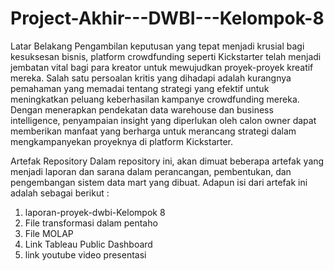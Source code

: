 # Project-Akhir---DWBI---Kelompok-8

Latar Belakang 
Pengambilan keputusan yang tepat menjadi krusial bagi kesuksesan bisnis, platform crowdfunding seperti Kickstarter telah menjadi jembatan vital bagi para kreator untuk mewujudkan proyek-proyek kreatif mereka. Salah satu persoalan kritis yang dihadapi adalah kurangnya pemahaman yang memadai tentang strategi yang efektif untuk meningkatkan peluang keberhasilan kampanye crowdfunding mereka. Dengan menerapkan pendekatan data warehouse dan business intelligence, penyampaian insight yang diperlukan oleh calon owner dapat memberikan manfaat yang berharga untuk merancang strategi dalam mengkampanyekan proyeknya di platform Kickstarter. 

Artefak Repository
Dalam repository ini, akan dimuat beberapa artefak yang menjadi laporan dan sarana dalam perancangan, pembentukan, dan pengembangan sistem data mart yang dibuat. Adapun isi dari artefak ini adalah sebagai berikut : 
 1. laporan-proyek-dwbi-Kelompok 8
 2. File transformasi dalam pentaho
 3. File MOLAP
 4. Link Tableau Public Dashboard
 5. link youtube video presentasi 
 
